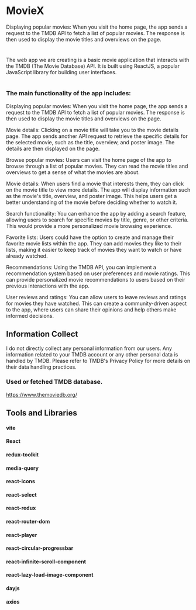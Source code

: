 # MovieX

Displaying popular movies: When you visit the home page, the app sends a request to the TMDB API to fetch a list of popular movies. The response is then used to display the movie titles and overviews on the page.
#
The web app we are creating is a basic movie application that interacts with the TMDB (The Movie Database) API. It is built using ReactJS, a popular JavaScript library for building user interfaces.
#
### The main functionality of the app includes:
Displaying popular movies: When you visit the home page, the app sends a request to the TMDB API to fetch a list of popular movies. The response is then used to display the movie titles and overviews on the page.

Movie details: Clicking on a movie title will take you to the movie details page. The app sends another API request to retrieve the specific details for the selected movie, such as the title, overview, and poster image. The details are then displayed on the page.

Browse popular movies: Users can visit the home page of the app to browse through a list of popular movies. They can read the movie titles and overviews to get a sense of what the movies are about.

Movie details: When users find a movie that interests them, they can click on the movie title to view more details. The app will display information such as the movie's title, overview, and poster image. This helps users get a better understanding of the movie before deciding whether to watch it.

Search functionality: You can enhance the app by adding a search feature, allowing users to search for specific movies by title, genre, or other criteria. This would provide a more personalized movie browsing experience.

Favorite lists: Users could have the option to create and manage their favorite movie lists within the app. They can add movies they like to their lists, making it easier to keep track of movies they want to watch or have already watched.

Recommendations: Using the TMDB API, you can implement a recommendation system based on user preferences and movie ratings. This can provide personalized movie recommendations to users based on their previous interactions with the app.


User reviews and ratings: You can allow users to leave reviews and ratings for movies they have watched. This can create a community-driven aspect to the app, where users can share their opinions and help others make informed decisions.

## Information Collect
I do not directly collect any personal information from our users. Any information related to your TMDB account or any other personal data is handled by TMDB. Please refer to TMDB's Privacy Policy for more details on their data handling practices.

### Used or fetched TMDB database.
https://www.themoviedb.org/

## Tools and Libraries

#### vite
#### React
#### redux-toolkit
#### media-query
#### react-icons
#### react-select
#### react-redux
#### react-router-dom
#### react-player
#### react-circular-progressbar
#### react-infinite-scroll-component
#### react-lazy-load-image-component
#### dayjs
#### axios
